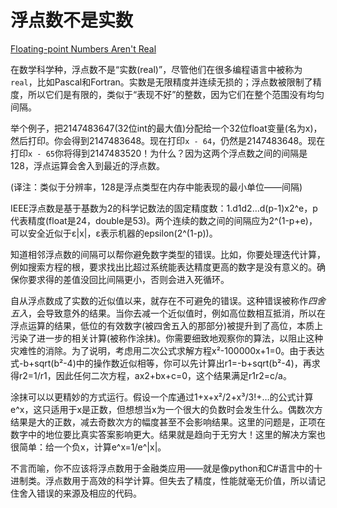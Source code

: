 # 浮点数不是实数

[Floating-point Numbers Aren't Real](https://97-things-every-x-should-know.gitbooks.io/97-things-every-programmer-should-know/content/en/thing_33/)

在数学科学种，浮点数不是“实数(real)”，尽管他们在很多编程语言中被称为`real`，比如Pascal和Fortran。实数是无限精度并连续无损的；浮点数被限制了精度，所以它们是有限的，类似于“表现不好”的整数，因为它们在整个范围没有均匀间隔。

举个例子，把2147483647(32位int的最大值)分配给一个32位float变量(名为x)，然后打印。你会得到2147483648。现在打印`x - 64`，仍然是2147483648。现在打印`x - 65`你将得到2147483520！为什么？因为这两个浮点数之间的间隔是128，浮点运算会舍入到最近的浮点数。

(译注：类似于分辨率，128是浮点类型在内存中能表现的最小单位——间隔)

IEEE浮点数是基于基数为2的科学记数法的固定精度数：1.d1d2…d(p-1)x2^e，p代表精度(float是24，double是53)。两个连续的数之间的间隔应为2^(1-p+e)，可以安全近似于ε|x|，ε表示机器的epsilon(2^(1-p))。

知道相邻浮点数的间隔可以帮你避免数字类型的错误。比如，你要处理迭代计算，例如搜索方程的根，要求找出比超过系统能表达精度更高的数字是没有意义的。确保你要求得的差值没回比间隔更小，否则会进入死循环。

自从浮点数成了实数的近似值以来，就存在不可避免的错误。这种错误被称作*四舍五入*，会导致意外的结果。当你去减一个近似值时，例如高位数相互抵消，所以在浮点运算的结果，低位的有效数字(被四舍五入的那部分)被提升到了高位，本质上污染了进一步的相关计算(被称作涂抹)。你需要细致地观察你的算法，以阻止这种灾难性的消除。为了说明，考虑用二次公式求解方程x²-100000x+1=0。由于表达式-b+sqrt(b²-4)中的操作数近似相等，你可以先计算出r1=-b+sqrt(b²-4)，再求得r2=1/r1，因此任何二次方程，ax2+bx+c=0，这个结果满足r1r2=c/a。

涂抹可以以更精妙的方式运行。假设一个库通过1+x+x²/2+x³/3!+…的公式计算e^x，这只适用于x是正数，但想想当x为一个很大的负数时会发生什么。偶数次方结果是大的正数，减去奇数次方的幅度甚至不会影响结果。这里的问题是，正项在数字中的地位要比真实答案影响更大。结果就是趋向于无穷大！这里的解决方案也很简单：给一个负x，计算e^x=1/e^|x|。

不言而喻，你不应该将浮点数用于金融类应用——就是像python和C#语言中的十进制类。浮点数用于高效的科学计算。但失去了精度，性能就毫无价值，所以请记住舍入错误的来源及相应的代码。